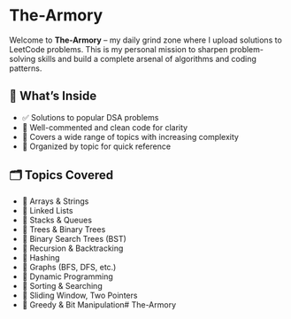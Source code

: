 # The-Armory

Welcome to **The-Armory** – my daily grind zone where I upload solutions to LeetCode problems. This is my personal mission to sharpen problem-solving skills and build a complete arsenal of algorithms and coding patterns.

## 🧠 What’s Inside

- ✅ Solutions to popular DSA problems
- 🧪 Well-commented and clean code for clarity
- 🚀 Covers a wide range of topics with increasing complexity
- 📁 Organized by topic for quick reference

## 🗂️ Topics Covered

- 📌 Arrays & Strings  
- 📌 Linked Lists  
- 📌 Stacks & Queues  
- 📌 Trees & Binary Trees  
- 📌 Binary Search Trees (BST)  
- 📌 Recursion & Backtracking  
- 📌 Hashing  
- 📌 Graphs (BFS, DFS, etc.)  
- 📌 Dynamic Programming  
- 📌 Sorting & Searching  
- 📌 Sliding Window, Two Pointers  
- 📌 Greedy & Bit Manipulation# The-Armory

